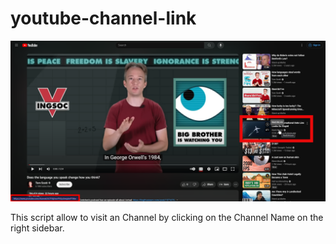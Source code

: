 # youtube-channel-link
 
![picture](Unbenannt-1.png)

This script allow to visit an Channel by clicking on the Channel Name on the right sidebar.